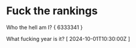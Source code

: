 # Fuck the rankings

Who the hell am I?
{ 6333341 }

What fucking year is it?
[ 2024-10-01T10:30:00Z ]
